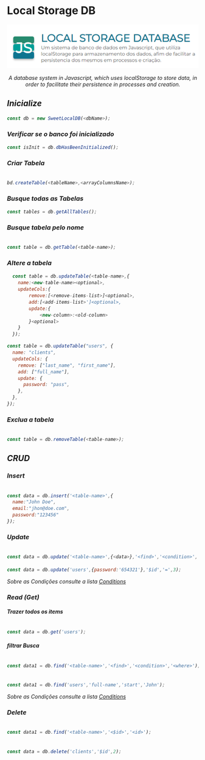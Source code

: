 # Local Storage DB

<center>
<img src="./assets/images/print.png" alt="Local Storage DB" title="Local Storage DB"/>
<p><i>A database system in Javascript, which uses localStorage to store data, in order to facilitate their persistence in processes and creation.<i></p>
</center>


## Inicialize

```javascript
const db = new SweetLocalDB(<dbName>);
```

### Verificar se o banco foi inicializado

```javascript
const isInit = db.dbHasBeenInitialized();
```

### Criar Tabela

```javascript

bd.createTable(<tableName>,<arrayColumnsName>);

```

### Busque todas as Tabelas

```javascript
const tables = db.getAllTables();
```

### Busque tabela pelo nome

```javascript

const table = db.getTable(<table-name>);

```

### Altere a tabela

```javascript
  const table = db.updateTable(<table-name>,{
    name:<new-table-name><optional>,
    updateCols:{
        remove:[<remove-items-list>]<optional>,
        add:[<add-items-list>']<optional>,
        update:{
            <new-column>:<old-column>
        }<optional>
    }
  });
```

```javascript
const table = db.updateTable("users", {
  name: "clients",
  updateCols: {
    remove: ["last_name", "first_name"],
    add: ["full_name"],
    update: {
      password: "pass",
    },
  },
});
```

### Exclua a tabela

```javascript

const table = db.removeTable(<table-name>);

```
## CRUD

### Insert

```javascript

const data = db.insert('<table-name>',{
  name:"John Doe",
  email:"jhon@doe.com",
  password:"123456"
});

```

### Update

```javascript

const data = db.update('<table-name>',{<data>},'<find>','<condition>','<where>');

const data = db.update('users',{password:'654321'},'$id','=',3);

```
Sobre as Condições consulte a lista <a href="#conditions"> Conditions </a>

### Read (Get)

#### Trazer todos os items

```javascript

const data = db.get('users');

```
#### filtrar Busca

```javascript

const data1 = db.find('<table-name>','<find>','<condition>','<where>');


const data1 = db.find('users','full-name','start','John');

```
Sobre as Condições consulte a lista <a href="#conditions"> Conditions </a>

### Delete

```javascript

const data1 = db.find('<table-name>','<$id>','<id>');


const data = db.delete('clients','$id',2);


```
